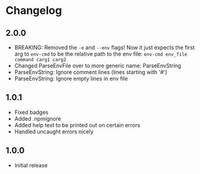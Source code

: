 # Changelog

## 2.0.0
- BREAKING: Removed the `-e` and `--env` flags! Now it just expects the first arg to `env-cmd` to be the relative path to the env file: `env-cmd env_file command carg1 carg2`
- Changed ParseEnvFile over to more generic name: ParseEnvString
- ParseEnvString: Ignore comment lines (lines starting with '#')
- ParseEnvString: Ignore empty lines in env file

## 1.0.1
- Fixed badges
- Added .npmignore
- Added help text to be printed out on certain errors
- Handled uncaught errors nicely

## 1.0.0
- Initial release
